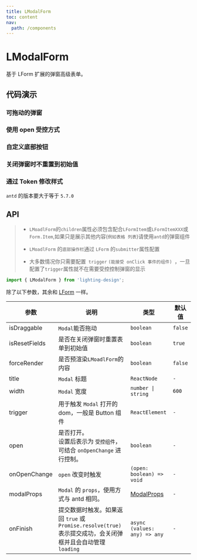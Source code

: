 ```yaml
---
title: LModalForm
toc: content
nav:
  path: /components
---
```


# LModalForm

基于 LForm 扩展的弹窗高级表单。

## 代码演示

### 可拖动的弹窗

<code src='./demos/Demo1.tsx'></code>

### 使用 open 受控方式

<code src='./demos/Demo3.tsx'></code>

### 自定义底部按钮

<code src='./demos/Demo2.tsx'></code>

### 关闭弹窗时不重置到初始值

<code src='./demos/Demo4.tsx'></code>

### 通过 Token 修改样式

`antd` 的版本要大于等于 `5.7.0`

<code src='./demos/Demo5.tsx'></code>

## API

> - `LMoadlForm`的`children`属性必须包含配合`LFormItem`或`LFormItemXXX`或`Form.Item`,如果只是展示其他内容(`例如表格 列表`)请使用`antd`的弹窗组件
>
> - `LMoadlForm` 的`底部操作栏`通过 `LForm` 的`submitter`属性配置
>
> - 大多数情况你只需要配置` trigger` `(能接受 onClick 事件的组件) `，一旦配置了`trigger`属性就不在需要受控控制弹窗的显示

```ts
import { LModalForm } from 'lighting-design';
```

除了以下参数，其余和 [LForm](/components/form#api) 一样。

| 参数          | 说明                                                                                                       | 类型                                                      | 默认值  |
| ------------- | ---------------------------------------------------------------------------------------------------------- | --------------------------------------------------------- | ------- |
| isDraggable   | `Modal`能否拖动                                                                                            | `boolean`                                                 | `false` |
| isResetFields | 是否在关闭弹窗时重置表单到初始值                                                                           | `boolean`                                                 | `true`  |
| forceRender   | 是否预渲染`LMoadlForm`的内容                                                                               | `boolean`                                                 | `false` |
| title         | `Modal` 标题                                                                                               | `ReactNode`                                               | `-`     |
| width         | `Modal` 宽度                                                                                               | `number \| string`                                        | `600`   |
| trigger       | 用于触发 `Modal` 打开的 dom，一般是 Button 组件                                                            | `ReactElement`                                            | `-`     |
| open          | 是否打开。<br/>设置后表示为 `受控组件`，可结合 `onOpenChange` 进行控制。                                   | `boolean`                                                 | `-`     |
| onOpenChange  | `open` 改变时触发                                                                                          | `(open: boolean) => void`                                 | `- `    |
| modalProps    | `Modal` 的 `props`，使用方式与 antd 相同。                                                                 | [ModalProps](https://ant.design/components/modal-cn/#api) | `-`     |
| onFinish      | 提交数据时触发。如果返回 `true` 或 `Promise.resolve(true)` 表示提交成功，会关闭弹框并且会自动管理`loading` | `async (values: any) => any`                              | `-`     |
